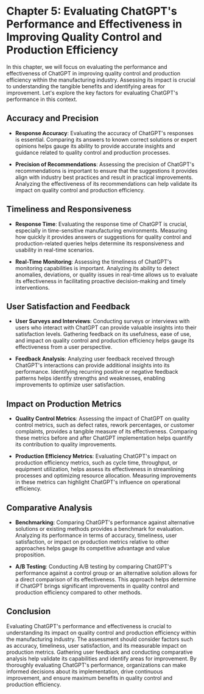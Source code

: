 Chapter 5: Evaluating ChatGPT's Performance and Effectiveness in Improving Quality Control and Production Efficiency
====================================================================================================================

In this chapter, we will focus on evaluating the performance and effectiveness of ChatGPT in improving quality control and production efficiency within the manufacturing industry. Assessing its impact is crucial to understanding the tangible benefits and identifying areas for improvement. Let's explore the key factors for evaluating ChatGPT's performance in this context.

Accuracy and Precision
----------------------

* **Response Accuracy**: Evaluating the accuracy of ChatGPT's responses is essential. Comparing its answers to known correct solutions or expert opinions helps gauge its ability to provide accurate insights and guidance related to quality control and production processes.

* **Precision of Recommendations**: Assessing the precision of ChatGPT's recommendations is important to ensure that the suggestions it provides align with industry best practices and result in practical improvements. Analyzing the effectiveness of its recommendations can help validate its impact on quality control and production efficiency.

Timeliness and Responsiveness
-----------------------------

* **Response Time**: Evaluating the response time of ChatGPT is crucial, especially in time-sensitive manufacturing environments. Measuring how quickly it provides answers or suggestions for quality control and production-related queries helps determine its responsiveness and usability in real-time scenarios.

* **Real-Time Monitoring**: Assessing the timeliness of ChatGPT's monitoring capabilities is important. Analyzing its ability to detect anomalies, deviations, or quality issues in real-time allows us to evaluate its effectiveness in facilitating proactive decision-making and timely interventions.

User Satisfaction and Feedback
------------------------------

* **User Surveys and Interviews**: Conducting surveys or interviews with users who interact with ChatGPT can provide valuable insights into their satisfaction levels. Gathering feedback on its usefulness, ease of use, and impact on quality control and production efficiency helps gauge its effectiveness from a user perspective.

* **Feedback Analysis**: Analyzing user feedback received through ChatGPT's interactions can provide additional insights into its performance. Identifying recurring positive or negative feedback patterns helps identify strengths and weaknesses, enabling improvements to optimize user satisfaction.

Impact on Production Metrics
----------------------------

* **Quality Control Metrics**: Assessing the impact of ChatGPT on quality control metrics, such as defect rates, rework percentages, or customer complaints, provides a tangible measure of its effectiveness. Comparing these metrics before and after ChatGPT implementation helps quantify its contribution to quality improvements.

* **Production Efficiency Metrics**: Evaluating ChatGPT's impact on production efficiency metrics, such as cycle time, throughput, or equipment utilization, helps assess its effectiveness in streamlining processes and optimizing resource allocation. Measuring improvements in these metrics can highlight ChatGPT's influence on operational efficiency.

Comparative Analysis
--------------------

* **Benchmarking**: Comparing ChatGPT's performance against alternative solutions or existing methods provides a benchmark for evaluation. Analyzing its performance in terms of accuracy, timeliness, user satisfaction, or impact on production metrics relative to other approaches helps gauge its competitive advantage and value proposition.

* **A/B Testing**: Conducting A/B testing by comparing ChatGPT's performance against a control group or an alternative solution allows for a direct comparison of its effectiveness. This approach helps determine if ChatGPT brings significant improvements in quality control and production efficiency compared to other methods.

Conclusion
----------

Evaluating ChatGPT's performance and effectiveness is crucial to understanding its impact on quality control and production efficiency within the manufacturing industry. The assessment should consider factors such as accuracy, timeliness, user satisfaction, and its measurable impact on production metrics. Gathering user feedback and conducting comparative analysis help validate its capabilities and identify areas for improvement. By thoroughly evaluating ChatGPT's performance, organizations can make informed decisions about its implementation, drive continuous improvement, and ensure maximum benefits in quality control and production efficiency.

